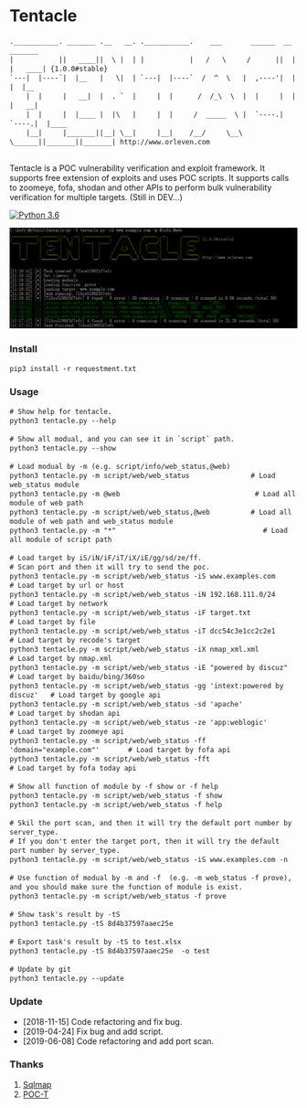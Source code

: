 # Tentacle

```
.___________. _______ .__   __. .___________.    ___       ______  __       _______
|           ||   ____||  \ |  | |           |   /   \     /      ||  |     |   ____| {1.0.0#stable}
`---|  |----`|  |__   |   \|  | `---|  |----`  /  ^  \   |  ,----'|  |     |  |__
    |  |     |   __|  |  . `  |     |  |      /  /_\  \  |  |     |  |     |   __|
    |  |     |  |____ |  |\   |     |  |     /  _____  \ |  `----.|  `----.|  |____
    |__|     |_______||__| \__|     |__|    /__/     \__\ \______||_______||_______| http://www.orleven.com


```

Tentacle is a POC vulnerability verification and exploit framework. It supports free extension of exploits and uses POC scripts. It supports calls to zoomeye, fofa, shodan and other APIs to perform bulk vulnerability verification for multiple targets. (Still in DEV...)

[![Python 3.6](https://img.shields.io/badge/python-3.6-yellow.svg)](https://www.python.org/)

![show](show/test.png)

### Install

```
pip3 install -r requestment.txt
```

### Usage

```
# Show help for tentacle.
python3 tentacle.py --help

# Show all modual, and you can see it in `script` path.
python3 tentacle.py --show

# Load modual by -m (e.g. script/info/web_status,@web)
python3 tentacle.py -m script/web/web_status               # Load web_status module
python3 tentacle.py -m @web                                 # Load all module of web path
python3 tentacle.py -m script/web/web_status,@web          # Load all module of web path and web_status module
python3 tentacle.py -m "*"                                    # Load all module of script path

# Load target by iS/iN/iF/iT/iX/iE/gg/sd/ze/ff.
# Scan port and then it will try to send the poc.
python3 tentacle.py -m script/web/web_status -iS www.examples.com             # Load target by url or host 
python3 tentacle.py -m script/web/web_status -iN 192.168.111.0/24             # Load target by network
python3 tentacle.py -m script/web/web_status -iF target.txt                   # Load target by file
python3 tentacle.py -m script/web/web_status -iT dcc54c3e1cc2c2e1             # Load target by recode's target
python3 tentacle.py -m script/web/web_status -iX nmap_xml.xml                 # Load target by nmap.xml
python3 tentacle.py -m script/web/web_status -iE "powered by discuz"          # Load target by baidu/bing/360so
python3 tentacle.py -m script/web/web_status -gg 'intext:powered by discuz'   # Load target by google api
python3 tentacle.py -m script/web/web_status -sd 'apache'                     # Load target by shodan api
python3 tentacle.py -m script/web/web_status -ze 'app:weblogic'               # Load target by zoomeye api
python3 tentacle.py -m script/web/web_status -ff 'domain="example.com"'       # Load target by fofa api
python3 tentacle.py -m script/web/web_status -fft                             # Load target by fofa today api

# Show all function of module by -f show or -f help
python3 tentacle.py -m script/web/web_status -f show
python3 tentacle.py -m script/web/web_status -f help

# Skil the port scan, and then it will try the default port number by server_type.
# If you don't enter the target port, then it will try the default port number by server_type.
python3 tentacle.py -m script/web/web_status -iS www.examples.com -n  

# Use function of modual by -m and -f  (e.g. -m web_status -f prove), and you should make sure the function of module is exist.
python3 tentacle.py -m script/web/web_status -f prove

# Show task's result by -tS 
python3 tentacle.py -tS 8d4b37597aaec25e

# Export task's result by -tS to test.xlsx
python3 tentacle.py -tS 8d4b37597aaec25e  -o test

# Update by git
python3 tentacle.py --update
```

### Update

* [2018-11-15] Code refactoring and fix bug.
* [2019-04-24] Fix bug and add script.
* [2019-06-08] Code refactoring and add port scan.

### Thanks

1. [Sqlmap](https://github.com/sqlmapproject/sqlmap)
2. [POC-T](https://github.com/Xyntax/POC-T)

